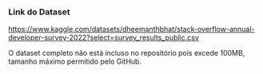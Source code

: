 ### Link do Dataset
https://www.kaggle.com/datasets/dheemanthbhat/stack-overflow-annual-developer-survey-2022?select=survey_results_public.csv

O dataset completo não está incluso no repositório pois excede 100MB, tamanho máximo permitido pelo GitHub.
